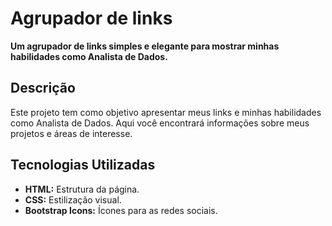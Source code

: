 # Agrupador de links

**Um agrupador de links simples e elegante para mostrar minhas habilidades como Analista de Dados.**

## Descrição
Este projeto tem como objetivo apresentar meus links e minhas habilidades como Analista de Dados. Aqui você encontrará informações sobre meus projetos e áreas de interesse.

## Tecnologias Utilizadas
* **HTML:** Estrutura da página.
* **CSS:** Estilização visual.
* **Bootstrap Icons:** Ícones para as redes sociais.
